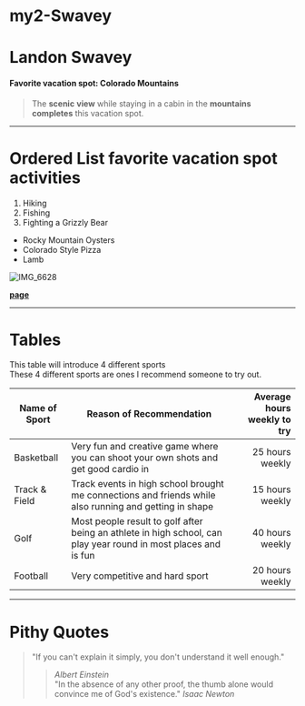 # my2-Swavey

# Landon Swavey<br>
#### Favorite vacation spot: Colorado Mountains
>The **scenic** **view** while staying in a cabin in the **mountains**<br>
>**completes** this vacation spot. 

---

# Ordered List favorite vacation spot activities
1. Hiking
2. Fishing
3. Fighting a Grizzly Bear
- Rocky Mountain Oysters
- Colorado Style Pizza
- Lamb

![IMG_6628](https://github.com/LSwavey/my2-Swavey/assets/99366342/72f89dc3-2b41-4b7e-9029-7f8c6d9d6c6f)

**[page](MyStats.md)**

---

# Tables

This table will introduce 4 different sports <br>
These 4 different sports are ones I recommend someone to try out.

| Name of Sport | Reason of Recommendation | Average hours weekly to try |
| --- | --- | ---: |
| Basketball | Very fun and creative game where you can shoot your own shots and get good cardio in | 25 hours weekly |
| Track & Field | Track events in high school brought me connections and friends while also running and getting in shape | 15 hours weekly |
| Golf | Most people result to golf after being an athlete in high school, can play year round in most places and is fun | 40 hours weekly |
| Football | Very competitive and hard sport | 20 hours weekly |

---

# Pithy Quotes

> "If you can't explain it simply, you don't understand it well enough."
>> *Albert Einstein* <br>
>"In the absence of any other proof, the thumb alone would convince me of God's existence."
>> *Isaac Newton*


